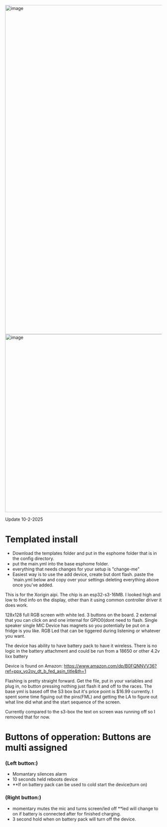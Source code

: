 <img width="1546" height="1057" alt="image" src="https://github.com/user-attachments/assets/99ab0a4f-1bdc-49ee-9cff-3317d0dfef27" /><img width="671" height="572" alt="image" src="https://github.com/user-attachments/assets/4f331c47-8c11-44d9-aa90-6307cf6217eb" />


Update 10-2-2025

# Templated install
   - Download the templates folder and put in the esphome folder that is in the config directory.
   - put the main.yml into the base esphome folder.
   - everything that needs changes for your setup is "change-me"
   - Easiest way is to use the add device, create but dont flash. paste the 'main.yml below and copy over your settings deleting everything above once you've added.

This is for the Xorigin aipi. The chip is an esp32-s3-16MB. I looked high and low to find info on the display, other than it using common controller driver it does work. 

128x128 full RGB screen with white led.
3 buttons on the board. 2 external that you can click on and one internal for GPIO0(dont need to flash.
Single speaker
single MIC
Device has magnets so you potentially be put on a fridge is you like.
RGB Led that can be tiggered during listening  or whatever you want.

The device has ability to have battery pack to have it wireless. There is no logic in the battery attachment and could be run from a 18650 or other 4.2v lixx battery

Device is found on Amazon: https://www.amazon.com/dp/B0FQNNVV36?ref=ppx_yo2ov_dt_b_fed_asin_title&th=1

Flashing is pretty straight forward. Get the file, put in your variables and plug in, no button pressing nothing just flash it and off to the races. The base yml is based off the S3 box but it's price point is $16.99 currently. I spent some time figuing out the pins(FML) and getting the LA to figure out what line did what and the start sequence of the screen.

Currently compared to the s3-box the text on screen was running off so I removed that for now.

# Buttons of opperation: Buttons are multi assigned
### (**Left button:**) 
   - Momantary silences alarm
   - 10 seconds held reboots device
   - **If on battery pack can be used to cold start the device(turn on)
### (**Right button:**)
   - momentary mutes the mic and turns screen/led off **led will change to on if battery is connected after for finished charging.
   - 3 second hold when on battery pack will turn off the device.


